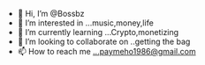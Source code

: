 - 👋 Hi, I’m @Bossbz
- 👀 I’m interested in ...music,money,life
- 🌱 I’m currently learning ...Crypto,monetizing 
- 💞️ I’m looking to collaborate on ..getting the bag
- 📫 How to reach me ...paymeho1986@gmail.com

<!---
Bossbz/Bossbz is a ✨ special ✨ repository because its `README.md` (this file) appears on your GitHub profile.
You can click the Preview link to take a look at your changes.
--->
